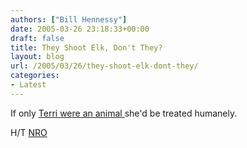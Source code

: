 ```yaml
---
authors: ["Bill Hennessy"]
date: 2005-03-26 23:18:33+00:00
draft: false
title: They Shoot Elk, Don't They?
layout: blog
url: /2005/03/26/they-shoot-elk-dont-they/
categories:
- Latest
---
```


If only [Terri were an animal ](https://www.sltrib.com/utah/ci_2623050)she'd be treated humanely.

H/T [NRO ](https://www.nationalreview.com/thecorner/05_03_20_corner-archive.asp#059279)
